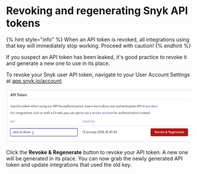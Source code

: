 # Revoking and regenerating Snyk API tokens

{% hint style="info" %}
When an API token is revoked, all integrations using that key will immediately stop working. Proceed with caution!
{% endhint %}

If you suspect an API token has been leaked, it's good practice to revoke it and generate a new one to use in its place.

To revoke your Snyk user API token, navigate to your User Account Settings at [app.snyk.io/account](https://app.snyk.io/account).

![api token screen; revoke; regenerate; click to show](<../../.gitbook/assets/uuid-8d94edf8-b42b-e5b3-ada1-e157d18ff884-en (1) (2) (2) (1) (1) (1) (1) (1) (1) (1) (1) (1) (1) (1) (10) (13).png>)

Click the **Revoke & Regenerate** button to revoke your API token. A new one will be generated in its place. You can now grab the newly generated API token and update integrations that used the old key.
